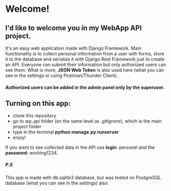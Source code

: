 # Welcome!

## I'd like to welcome you in my WebApp API project.

It's an easy web application made with Django Framework. 
Main functionality is to collect personal information from a user with forms, store it to the database and serialize it with Django Rest Framework just to create an API.
Everyone can submit their information but only authorized users can see them. 
What is more, **JSON Web Token** is also used here (what you can see in the settings or using Postman/Thunder Client).

#### Authorized users can be added in the admin panel only by the superuser. 

## Turning on this app:
- clone this repository
- go to wp_api folder (on the same level as *.gitignore*), which is the main project folder
- type in the terminal **python manage.py runserver**
- enjoy!


If you want to see collected data in the API use **login**: personel and the **password**: working1234.


##### P.S
This app is made with db.sqlite3 database, but was tested on PostgreSQL database (what you can see in the settings) also.


